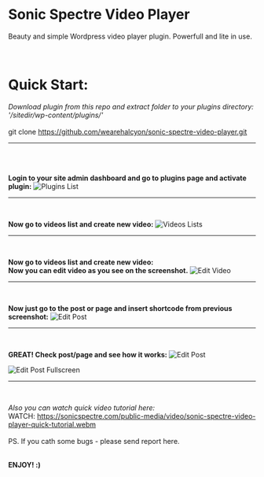**Sonic Spectre Video Player**
===
Beauty and simple Wordpress video player plugin. Powerfull and lite in use.
<br>
<br>
<br>

**Quick Start:**
===
*Download plugin from this repo and extract folder to your plugins directory: '/sitedir/wp-content/plugins/'*
<br>
<br>
git clone https://github.com/wearehalcyon/sonic-spectre-video-player.git
***
<br>
<br>

**Login to your site admin dashboard and go to plugins page and activate plugin:**
![Plugins List](https://sonicspectre.com/public-media/images/plugins-list.jpg)
***
<br>

**Now go to videos list and create new video:**
![Videos Lists](https://sonicspectre.com/public-media/images/videos-list.jpg)
***
<br>

**Now go to videos list and create new video:<br>Now you can edit video as you see on the screenshot.**
![Edit Video](https://sonicspectre.com/public-media/images/edit-video.jpg)
***
<br>

**Now just go to the post or page and insert shortcode from previous screenshot:**
![Edit Post](https://sonicspectre.com/public-media/images/edit-post.jpg)
***
<br>

**GREAT! Check post/page and see how it works:**
![Edit Post](https://sonicspectre.com/public-media/images/how-it-works.jpg)
<br>

![Edit Post Fullscreen](https://sonicspectre.com/public-media/images/how-it-works-fullscreen.jpg)
***
<br>

*Also you can watch quick video tutorial here:*
<br>
WATCH: https://sonicspectre.com/public-media/video/sonic-spectre-video-player-quick-tutorial.webm
<br>
<br>
PS. If you cath some bugs - please send report here.
<br>
<br>

**ENJOY! :)**